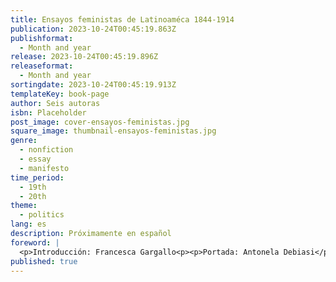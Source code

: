 ```yaml
---
title: Ensayos feministas de Latinoaméca 1844-1914
publication: 2023-10-24T00:45:19.863Z
publishformat:
  - Month and year
release: 2023-10-24T00:45:19.896Z
releaseformat:
  - Month and year
sortingdate: 2023-10-24T00:45:19.913Z
templateKey: book-page
author: Seis autoras
isbn: Placeholder
post_image: cover-ensayos-feministas.jpg
square_image: thumbnail-ensayos-feministas.jpg
genre:
  - nonfiction
  - essay
  - manifesto
time_period:
  - 19th
  - 20th
theme:
  - politics
lang: es
description: Próximamente en español
foreword: |
  <p>Introducción: Francesca Gargallo<p><p>Portada: Antonela Debiasi</p>
published: true
---
```

